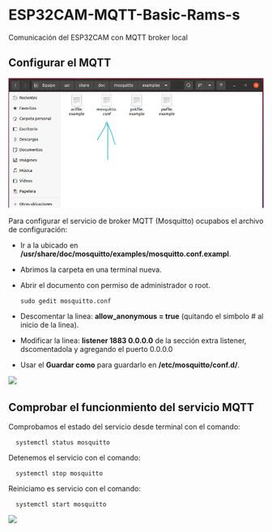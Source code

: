 # ESP32CAM-MQTT-Basic-Rams-s
Comunicación del ESP32CAM con MQTT broker local

## Configurar el MQTT

![](https://github.com/RamsesOrtiz36/ESP32CAM-MQTT-Basic-Rams-s/blob/main/Configuraci%C3%B3n%20MQTT/Configuraci%C3%B3n%20mqtt%20original%20a%20modificar%20con%20sudo%20gedit.png)

Para configurar el servicio de broker MQTT (Mosquitto) ocupabos el archivo de configuración:
+ Ir a la ubicado en **/usr/share/doc/mosquitto/examples/mosquitto.conf.exampl**.
+ Abrimos la carpeta en una terminal nueva. 
+ Abrir el documento con permiso de administrador o root.

      sudo gedit mosquitto.conf
      
+ Descomentar la linea: **allow_anonymous = true** (quitando el simbolo # al inicio de la linea).
+ Modificar la linea: **listener 1883 0.0.0.0** de la sección extra listener, dscomentadola y agregando el puerto 0.0.0.0
+ Usar el **Guardar como** para guardarlo en **/etc/mosquitto/conf.d/**.

![](https://github.com/RamsesOrtiz36/ESP32CAM-MQTT-Basic-Rams-s/blob/main/Configuraci%C3%B3n%20MQTT/Guardar%20archivo%20mqtt%20reconfigurado.png)

## Comprobar el funcionmiento del servicio MQTT

Comprobamos el estado del servicio desde terminal con el comando:

      systemctl status mosquitto
      
Detenemos el servicio con el comando:

      systemctl stop mosquitto

Reiniciamo es servicio con el comando:

      systemctl start mosquitto
      
![](https://github.com/RamsesOrtiz36/ESP32CAM-MQTT-Basic-Rams-s/blob/main/Configuraci%C3%B3n%20MQTT/reconfigurar%20mosquitto.png)
